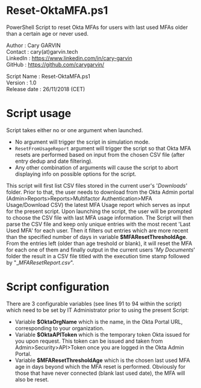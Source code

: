 # Reset-OktaMFA.ps1
PowerShell Script to reset Okta MFAs for users with last used MFAs older than a certain age or never used.

Author       : Cary GARVIN  
Contact      : cary(at)garvin.tech  
LinkedIn     : https://www.linkedin.com/in/cary-garvin  
GitHub       : https://github.com/carygarvin/  


Script Name  : Reset-OktaMFA.ps1  
Version      : 1.0  
Release date : 26/11/2018 (CET)  

# Script usage
Script takes either no or one argument when launched.  
* No argument will trigger the script in simulation mode.  
* `ResetFromUsageReport` argument will trigger the script so that Okta MFA resets are performed based on input from the chosen CSV file (after entry dedup and date filtering).  
* Any other combination of arguments will cause the script to abort displaying info on possible options for the script.  


This script will first list CSV files stored in the current user's '_Downloads_' folder. Prior to that, the user needs to download from the Okta Admin portal (Admin>Reports>Reports>Multifactor Authentication>MFA Usage/Download CSV) the latest MFA Usage report which serves as input for the present script.
Upon launching the script, the user will be prompted to choose the CSV file with last MFA usage information. The Script will then parse the CSV file and keep only unique entries with the most recent 'Last Used MFA' for each user. Then it filters out entries which are more recent than the specified number of days in variable **$MFAResetThresholdAge**.
From the entries left (older than age treshold or blank), it will reset the MFA for each one of them and finally output in the current users '_My Documents_' folder the result in a CSV file titled with the execution time stamp followed by "__MFAResetReport.csv_".

# Script configuration
There are 3 configurable variables (see lines 91 to 94 within the script) which need to be set by IT Administrator prior to using the present Script:  
* Variable **$OktaOrgName** which is the name, in the Okta Portal URL, corresponding to your organization.  
* Variable **$OktaAPIToken** which is the temporary token Okta issued for you upon request. This token can be issued and taken from Admin>Security>API>Token once you are logged in the Okta Admin Portal.  
* Variable **$MFAResetThresholdAge** which is the chosen last used MFA age in days beyond which the MFA reset is performed. Obviously for those that have never connected (blank last used date), the MFA will also be reset.  
